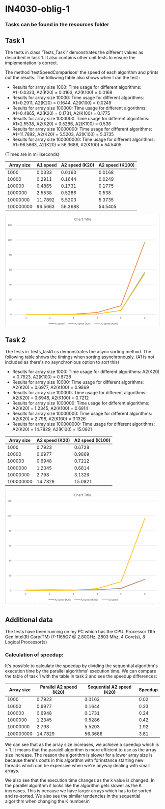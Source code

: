 # IN4030-oblig-1 
### Tasks can be found in the resources folder

## Task 1
The tests in class 'Tests_Task1' demonstrates the different values as described in task 1. It also contains other unit tests to ensure the implementation is correct.

The method 'testSpeedComparison' the speed of each algorithm and prints out the results. The following table also shows when I ran the test :

- Results for array size 1000: Time usage for different algorithms: A1=0.0333, A2(K20) = 0.0163, A2(K100) = 0.0168
- Results for array size 10000: Time usage for different algorithms: A1=0.2911, A2(K20) = 0.1644, A2(K100) = 0.0249
- Results for array size 100000: Time usage for different algorithms: A1=0.4865, A2(K20) = 0.1731, A2(K100) = 0.1775
- Results for array size 1000000: Time usage for different algorithms: A1=2.5538, A2(K20) = 0.5286, A2(K100) = 0.538
- Results for array size 10000000: Time usage for different algorithms: A1=11.7892, A2(K20) = 5.5203, A2(K100) = 5.3735
- Results for array size 100000000: Time usage for different algorithms: A1=96.5663, A2(K20) = 56.3688, A2(K100) = 54.5405

(Times are in milliseconds)

|Array size |  A1 speed  | A2 speed (K20) | A2 speed (K100) |
|-----------|------------|----------------|-----------------|
|1000       |0.0333      |  0.0163        |0.0168           |
|10000      |0.2911      |  0.1644        |0.0249           |
|100000     |0.4865      |  0.1731        |0.1775           |
|1000000    |2.5538      |  0.5286        |0.538            |
|10000000   |11.7892     |  5.5203        |5.3735           |
|100000000  |96.5663     |  56.3688       | 54.5405         |

![alt text](resources/syncspeed.png)


## Task 2

The tests in Tests_task1.cs demonstrates the async sorting method. The following table shows the timings when sorting asynchronously. (A1 is not included as there's no asynchronious option to sort this)

- Results for array size 1000: Time usage for different algorithms:  A2(K20) = 0.7923, A2(K100) = 0.6728
- Results for array size 10000: Time usage for different algorithms:  A2(K20) = 0.6977, A2(K100) = 0.9869
- Results for array size 100000: Time usage for different algorithms:  A2(K20) = 0.6948, A2(K100) = 0.7212
- Results for array size 1000000: Time usage for different algorithms:  A2(K20) = 1.2345, A2(K100) = 0.6814
- Results for array size 10000000: Time usage for different algorithms:  A2(K20) = 2.798, A2(K100) = 3.1326
- Results for array size 100000000: Time usage for different algorithms:  A2(K20) = 14.7829, A2(K100) = 15.0821


|Array size | A2 speed (K20) | A2 speed (K100) |
|-----------|---------------|-----------------|
|1000       | 0.7923        |0.6728           |
|10000      | 0.6977        |0.9869           |
|100000     | 0.6948        |0.7212           |
|1000000    | 1.2345        |0.6814           |
|10000000   | 2.798         |3.1326           |
|100000000  | 14.7829       | 15.0821         |

![alt text](resources/asyncspeed.png)



## Additional data
The tests have been running on my PC which has the CPU:
Processor	11th Gen Intel(R) Core(TM) i7-1165G7 @ 2.80GHz, 2803 Mhz, 4 Core(s), 8 Logical Processor(s)


### Calculation of speedup:
It's possible to calculate the speedup by dividing the sequential algorithm's execution time by the parallel algorithms' execution time. We can compare the table of task 1 with the table in task 2 and see the speedup differences:

|Array size | Parallel A2 speed (K20) | Sequential A2 speed (K20) | Speedup|
|-----------|---------------------------|---------------------------|--------|
|1000       | 0.7923                    |0.0163                     | 0.02   |
|10000      | 0.6977                    |0.1644                     | 0.23       |
|100000     | 0.6948                    |0.1731                     |  0.24      |
|1000000    | 1.2345                    |0.5286                     |  0.42      |
|10000000   | 2.798                     |5.5203                     |  1.92      |
|100000000  | 14.7829                   | 56.3688                   |   3.81     |

We can see that as the array size increases, we achieve a speedup which is > 1. It means that the paralell algorithm is more efficient to use as the array size increase.
The reason the algorithm is slower for a lower array size is because there's costs in this algorithm with forinstance starting new threads which can be expensive when we're anyway dealing with small arrays.

We also see that the execution time changes as the k value is changed. In the parallel algorithm it looks like the algorithm gets slower as the K increases. This is because we have larger arrays which has to be sorted and re-sorted.  We also see the similar tendencies in the sequential algorithm when changing the K number.in
